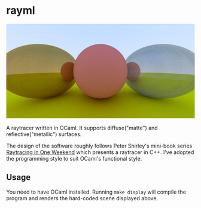 # rayml

![Example rendered scene](examples/demo.jpg)

A raytracer written in OCaml. It supports diffuse("matte") and
reflective("metallic") surfaces.

The design of the software roughly follows Peter Shirley's mini-book
series [Raytracing in One Weekend][weekend] which presents a raytracer
in C++. I've adopted the programming style to suit OCaml's functional
style.

## Usage

You need to have OCaml installed. Running `make display` will compile
the program and renders the hard-coded scene displayed above.

[weekend]: http://in1weekend.blogspot.com/2016/01/ray-tracing-in-one-weekend.html
